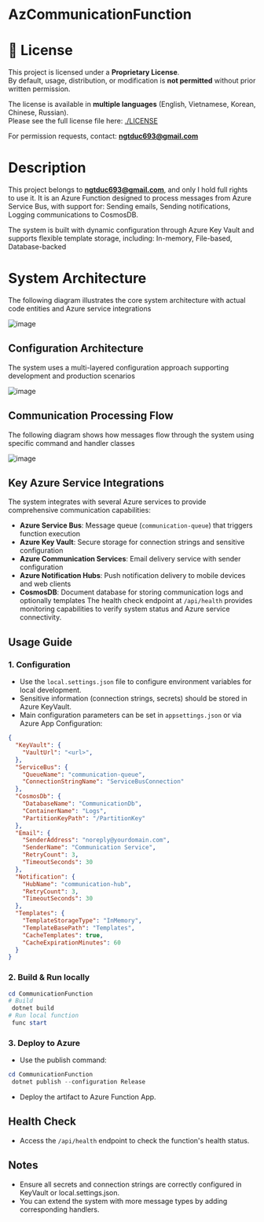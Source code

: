 # AzCommunicationFunction

# 📄 License

This project is licensed under a **Proprietary License**.  
By default, usage, distribution, or modification is **not permitted** without prior written permission.

The license is available in **multiple languages** (English, Vietnamese, Korean, Chinese, Russian).  
Please see the full license file here: [./LICENSE](https://github.com/ngtduc693/AzCommunicationFunction/blob/main/LICENSE)

For permission requests, contact: **ngtduc693@gmail.com**

# Description
This project belongs to **ngtduc693@gmail.com**, and only I hold full rights to use it.
It is an Azure Function designed to process messages from Azure Service Bus, with support for: Sending emails, Sending notifications, Logging communications to CosmosDB.

The system is built with dynamic configuration through Azure Key Vault and supports flexible template storage, including: In-memory, File-based, Database-backed

# System Architecture
The following diagram illustrates the core system architecture with actual code entities and Azure service integrations

![image](https://github.com/user-attachments/assets/75c31b87-71f2-48be-b8a6-1ccb18a27e1c)

## Configuration Architecture
The system uses a multi-layered configuration approach supporting development and production scenarios

![image](https://github.com/user-attachments/assets/37870a7a-d5b8-477b-b364-848fef1e1e6f)

## Communication Processing Flow
The following diagram shows how messages flow through the system using specific command and handler classes

![image](https://github.com/user-attachments/assets/2a731331-4f12-4b25-b729-d47a6fe4ca58)

## Key Azure Service Integrations
The system integrates with several Azure services to provide comprehensive communication capabilities:

- **Azure Service Bus**: Message queue (`communication-queue`) that triggers function execution
- **Azure Key Vault**: Secure storage for connection strings and sensitive configuration
- **Azure Communication Services**: Email delivery service with sender configuration
- **Azure Notification Hubs**: Push notification delivery to mobile devices and web clients
- **CosmosDB**: Document database for storing communication logs and optionally templates
The health check endpoint at `/api/health` provides monitoring capabilities to verify system status and Azure service connectivity.

## Usage Guide
### 1. Configuration
- Use the `local.settings.json` file to configure environment variables for local development.
- Sensitive information (connection strings, secrets) should be stored in Azure KeyVault.
- Main configuration parameters can be set in `appsettings.json` or via Azure App Configuration:

```json
{
  "KeyVault": {
    "VaultUrl": "<url>",
  },
  "ServiceBus": {
    "QueueName": "communication-queue",
    "ConnectionStringName": "ServiceBusConnection"
  },
  "CosmosDb": {
    "DatabaseName": "CommunicationDb",
    "ContainerName": "Logs",
    "PartitionKeyPath": "/PartitionKey"
  },
  "Email": {
    "SenderAddress": "noreply@yourdomain.com",
    "SenderName": "Communication Service",
    "RetryCount": 3,
    "TimeoutSeconds": 30
  },
  "Notification": {
    "HubName": "communication-hub",
    "RetryCount": 3,
    "TimeoutSeconds": 30
  },
  "Templates": {
    "TemplateStorageType": "InMemory",
    "TemplateBasePath": "Templates",
    "CacheTemplates": true,
    "CacheExpirationMinutes": 60
  }
}
```

### 2. Build & Run locally
```powershell
cd CommunicationFunction
# Build
 dotnet build
# Run local function
 func start
```

### 3. Deploy to Azure
- Use the publish command:
```powershell
cd CommunicationFunction
 dotnet publish --configuration Release
```
- Deploy the artifact to Azure Function App.

## Health Check
- Access the `/api/health` endpoint to check the function's health status.

## Notes
- Ensure all secrets and connection strings are correctly configured in KeyVault or local.settings.json.
- You can extend the system with more message types by adding corresponding handlers.
